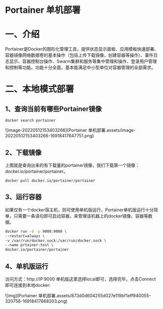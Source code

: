 # Portainer 单机部署

# 一、介绍

Portainer是Docker的图形化管理工具，提供状态显示面板、应用模板快速部署、容器镜像网络数据卷的基本操作（包括上传下载镜像，创建容器等操作）、事件日志显示、容器控制台操作、Swarm集群和服务等集中管理和操作、登录用户管理和控制等功能。功能十分全面，基本能满足中小型单位对容器管理的全部需求。

# 二、本地模式部署

## 1、查询当前有哪些Portainer镜像

    docker search portainer

![image-20220512153403266](Portainer 单机部署.assets/image-20220512153403266-16918417647751.png)

## 2、下载镜像

上图就是查询出来的有下载量的portainer镜像，我们下载第一个镜像：docker.io/portainer/portainer。

    docker pull docker.io/portainer/portainer

## 3、运行容器

如果仅有一个docker宿主机，则可使用单机版运行，Portainer单机版运行十分简单，只需要一条语句即可启动容器，来管理该机器上的docker镜像、容器等数据。


```bash
docker run -d -p 9000:9000 \
--restart=always \
-v /var/run/docker.sock:/var/run/docker.sock \
--name prtainer-test \
docker.io/portainer/portainer
```

## 4、单机版运行

访问方式：http://IP:9000
单机版这里选择local即可，选择完毕，点击Connect即可连接到本地docker:

![img](Portainer 单机部署.assets/873d0d604255d027e119bf1eff940055-320756-16918417668203.png)
